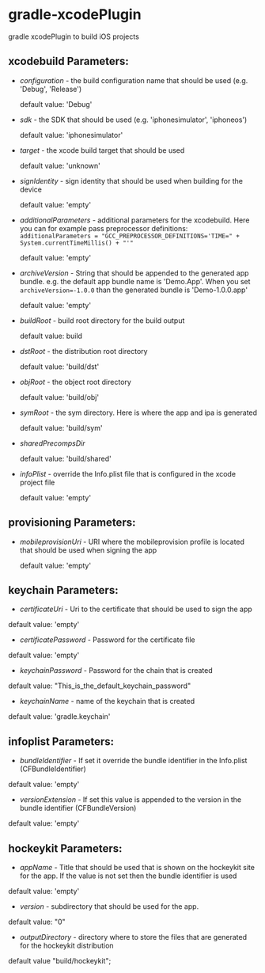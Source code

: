 gradle-xcodePlugin
==================

gradle xcodePlugin to build iOS projects


xcodebuild Parameters:
----------------------

* _configuration_ - the build configuration name that should be used (e.g. 'Debug', 'Release')

  default value: 'Debug'

* _sdk_ - the SDK that should be used (e.g. 'iphonesimulator', 'iphoneos')

  default value: 'iphonesimulator'

* _target_ - the xcode build target that should be used

  default value: 'unknown'
  
* _signIdentity_ - sign identity that should be used when building for the device

  default value: 'empty'


* _additionalParameters_ - additional parameters for the xcodebuild. Here you can for example pass preprocessor definitions: 
  `additionalParameters = "GCC_PREPROCESSOR_DEFINITIONS='TIME=" + System.currentTimeMillis() + "'"`

  default value: 'empty'
    
* _archiveVersion_ - String that should be appended to the generated app bundle. 
  e.g. the default app bundle name is 'Demo.App'. When you set `archiveVersion=-1.0.0` than the generated bundle is 'Demo-1.0.0.app'
  
  default value: 'empty'

* _buildRoot_ - build root directory for the build output

  default value: build

* _dstRoot_ - the distribution root directory

  default value: 'build/dst'
  
* _objRoot_ - the object root directory

  default value: 'build/obj'
  
* _symRoot_ - the sym directory. Here is where the app and ipa is generated

  default value: 'build/sym'

* _sharedPrecompsDir_

  default value: 'build/shared'

* _infoPlist_ - override the Info.plist file that is configured in the xcode project file

  default value: 'empty'
    

provisioning Parameters:
----------------------

* _mobileprovisionUri_ - URI where the mobileprovision profile is located that should be used when signing the app

  default value: 'empty'
    
    
keychain Parameters:
----------------------

* _certificateUri_ - Uri to the certificate that should be used to sign the app

default value: 'empty'

* _certificatePassword_ - Password for the certificate file

default value: 'empty'

* _keychainPassword_ - Password for the chain that is created

default value: "This_is_the_default_keychain_password"

* _keychainName_ - name of the keychain that is created

default value: 'gradle.keychain'


infoplist Parameters:
----------------------

* _bundleIdentifier_ - If set it override the bundle identifier in the Info.plist (CFBundleIdentifier)

default value: 'empty'

* _versionExtension_ - If set this value is appended to the version in the bundle identifier (CFBundleVersion)

default value: 'empty'


hockeykit Parameters:
----------------------

* _appName_ - Title that should be used that is shown on the hockeykit site for the app. 
  If the value is not set then the bundle identifier is used

default value: 'empty'
  
* _version_ - subdirectory that should be used for the app.

default value: "0"

* _outputDirectory_ - directory where to store the files that are generated for the hockeykit distribution

default value "build/hockeykit";


    
